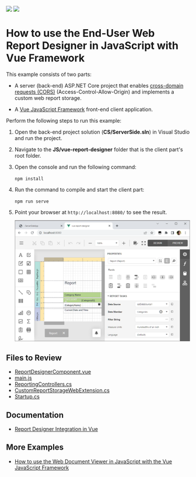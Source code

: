 <!-- default badges list -->
[![](https://img.shields.io/badge/Open_in_DevExpress_Support_Center-FF7200?style=flat-square&logo=DevExpress&logoColor=white)](https://supportcenter.devexpress.com/ticket/details/T848270)
[![](https://img.shields.io/badge/📖_How_to_use_DevExpress_Examples-e9f6fc?style=flat-square)](https://docs.devexpress.com/GeneralInformation/403183)
<!-- default badges end -->
# How to use the End-User Web Report Designer in JavaScript with Vue Framework

This example consists of two parts:

- A server (back-end) ASP.NET Core project that enables [cross-domain requests (CORS)](https://developer.mozilla.org/en-US/docs/Web/HTTP/CORS) (Access-Control-Allow-Origin) and implements a custom web report storage.

- A <a href="https://vuejs.org/">Vue JavaScript Framework</a> front-end client application.

Perform the following steps to run this example:

1. Open the back-end project solution (**CS/ServerSide.sln**) in Visual Studio and run the project.
2. Navigate to the **JS/vue-report-designer** folder that is the client part's root folder.
3. Open the console and run the following command:

    ```npm install```

4. Run the command to compile and start the client part:

    ```npm run serve```

5. Point your browser at `http://localhost:8080/` to see the result.

    ![End-User Web Report Designer in JavaScript with Vue](images/screenshot.png)


## Files to Review 

- [ReportDesignerComponent.vue](JS/vue-report-designer/src/components/ReportDesignerComponent.vue)
- [main.js](JS/vue-report-designer/src/main.js)
- [ReportingControllers.cs](CS/ServerSideApp/Controllers/ReportingControllers.cs)
- [CustomReportStorageWebExtension.cs](CS/ServerSideApp/Services/CustomReportStorageWebExtension.cs)
- [Startup.cs](CS/ServerSideApp/Startup.cs)

## Documentation

- [Report Designer Integration in Vue](https://docs.devexpress.com/XtraReports/401542)
## More Examples

- [How to use the Web Document Viewer in JavaScript with the Vue JavaScript Framework](https://github.com/DevExpress-Examples/reporting-web-document-viewer-in-javascript-with-vue)

